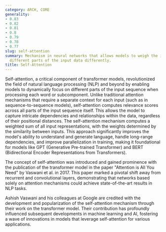 ```yaml
---
category: ARCH, CORE
generality:
- 0.83
- 0.82
- 0.81
- 0.8
- 0.79
- 0.78
- 0.77
slug: self-attention
summary: Mechanism in neural networks that allows models to weigh the importance of
  different parts of the input data differently.
title: Self-Attention
---
```


Self-attention, a critical component of transformer models, revolutionized the field of natural language processing (NLP) and beyond by enabling models to dynamically focus on different parts of the input sequence when processing each word or subcomponent. Unlike traditional attention mechanisms that require a separate context for each input (such as in sequence-to-sequence models), self-attention computes relevance scores across all parts of the input sequence itself. This allows the model to capture intricate dependencies and relationships within the data, regardless of their positional distances. The self-attention mechanism computes a weighted sum of all input representations, with the weights determined by the similarity between inputs. This approach significantly improves the model's ability to understand and generate language, handle long-range dependencies, and improve parallelization in training, making it foundational for models like GPT (Generative Pre-trained Transformer) and BERT (Bidirectional Encoder Representations from Transformers).

The concept of self-attention was introduced and gained prominence with the publication of the transformer model in the paper "Attention is All You Need" by Vaswani et al. in 2017. This paper marked a pivotal shift away from recurrent and convolutional layers, demonstrating that networks based solely on attention mechanisms could achieve state-of-the-art results in NLP tasks.

Ashish Vaswani and his colleagues at Google are credited with the development and popularization of the self-attention mechanism through their work on the transformer model. Their contribution has profoundly influenced subsequent developments in machine learning and AI, fostering a wave of innovations in models that leverage self-attention for various applications.